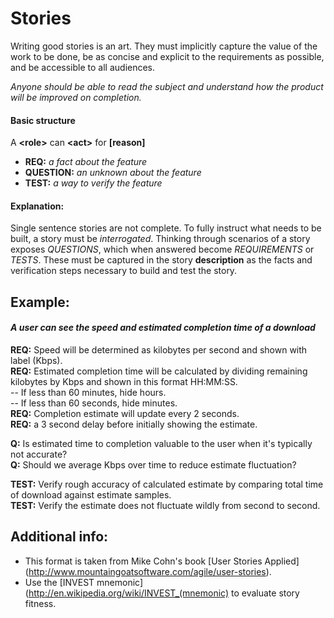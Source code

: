 Stories
====
Writing good stories is an art. They must implicitly capture the value of the work to be done, be as concise and explicit to the requirements as possible, and be accessible to all audiences. 

_Anyone should be able to read the subject and understand how the product will be improved on completion._ 

#### Basic structure

A **\<role\>** can **\<act\>** for **[reason]**

* **REQ:** _a fact about the feature_
* **QUESTION:** _an unknown about the feature_
* **TEST:** _a way to verify the feature_

#### Explanation:
Single sentence stories are not complete. To fully instruct what needs to be built, a story must be _interrogated_. Thinking through scenarios of a story exposes _QUESTIONS_, which when answered become _REQUIREMENTS_ or _TESTS_. These must be captured in the story **description** as the facts and verification steps necessary to build and test the story. 

Example:
----
#### _A user can see the speed and estimated completion time of a download_

**REQ:** Speed will be determined as kilobytes per second and shown with label (Kbps).  
**REQ:** Estimated completion time will be calculated by dividing remaining kilobytes by Kbps and shown in this format HH:MM:SS.  
-- If less than 60 minutes, hide hours.  
-- If less than 60 seconds, hide minutes.  
**REQ:** Completion estimate will update every 2 seconds.  
**REQ:** a 3 second delay before initially showing the estimate.

**Q:** Is estimated time to completion valuable to the user when it's typically not accurate?  
**Q:** Should we average Kbps over time to reduce estimate fluctuation?  

**TEST:** Verify rough accuracy of calculated estimate by comparing total time of download against estimate samples.  
**TEST:** Verify the estimate does not fluctuate wildly from second to second.  


Additional info:
----
* This format is taken from Mike Cohn's book [User Stories Applied]
(http://www.mountaingoatsoftware.com/agile/user-stories).
* Use the [INVEST mnemonic](http://en.wikipedia.org/wiki/INVEST_(mnemonic) to evaluate story fitness.
